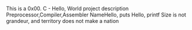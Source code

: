 This is a 0x00. C - Hello, World project description
Preprocessor,Compiler,Assembler NameHello, puts Hello, printf Size is not grandeur, and territory does not make a nation
